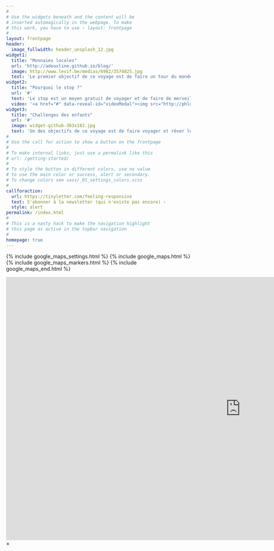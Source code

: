 ```yaml
---
#
# Use the widgets beneath and the content will be
# inserted automagically in the webpage. To make
# this work, you have to use › layout: frontpage
#
layout: frontpage
header:
  image_fullwidth: header_unsplash_12.jpg
widget1:
  title: "Monnaies locales"
  url: 'http://adeuxline.github.io/blog/'
  image: http://www.levif.be/medias/6982/3574825.jpg
  text: 'Le premier objectif de ce voyage est de faire un tour du monde des monnaies alternatives.'
widget2:
  title: "Pourquoi le stop ?"
  url: '#'
  text: 'Le stop est un moyen gratuit de voyager et de faire de merveilleuses rencontres.'
  video: '<a href="#" data-reveal-id="videoModal"><img src="http://phlow.github.io/feeling-responsive/images/start-video-feeling-responsive-302x182.jpg" width="302" height="182" alt=""/></a>'
widget3:
  title: "Challenges des enfants"
  url: '#'
  image: widget-github-303x182.jpg
  text: 'Un des objectifs de ce voyage est de faire voyager et rêver les enfants hospitalisés.'
#
# Use the call for action to show a button on the frontpage
#
# To make internal links, just use a permalink like this
# url: /getting-started/
#
# To style the button in different colors, use no value
# to use the main color or success, alert or secondary.
# To change colors see sass/_01_settings_colors.scss
#
callforaction:
  url: https://tinyletter.com/feeling-responsive
  text: S'abonner à la newsletter (qui n'existe pas encore) ›
  style: alert
permalink: /index.html
#
# This is a nasty hack to make the navigation highlight
# this page as active in the topbar navigation
#
homepage: true
---
```


{% include google_maps_settings.html %}
{% include google_maps.html %}
{% include google_maps_markers.html %}
{% include google_maps_end.html %}

<div id="videoModal" class="reveal-modal large" data-reveal="">
  <div class="flex-video widescreen vimeo" style="display: block;">
    <iframe width="1280" height="720" src="https://www.youtube.com/embed/3b5zCFSmVvU" frameborder="0" allowfullscreen></iframe>
  </div>
  <a class="close-reveal-modal">&#215;</a>
</div>
